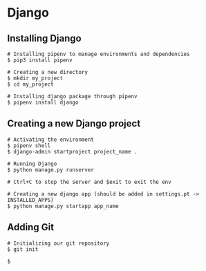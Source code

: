# Django

## Installing Django

```shell
# Installing pipenv to manage environments and dependencies
$ pip3 install pipenv

# Creating a new directory
$ mkdir my_project
$ cd my_project

# Installing django package through pipenv
$ pipenv install django

```

## Creating a new Django project

```shell
# Activating the environment
$ pipenv shell
$ django-admin startproject project_name .

# Running Django
$ python manage.py runserver

# Ctrl+C to stop the server and $exit to exit the env

# Creating a new django app (should be added in settings.pt -> INSTALLED_APPS)
$ python manage.py startapp app_name

```

## Adding Git

```shell
# Initializing our git repository
$ git init

$ 
```

